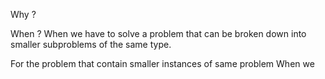 
Why ? 


When ? 
When we have to solve a problem that can be broken down into smaller subproblems of the same type.

For the problem that contain smaller instances of same problem 
When we 